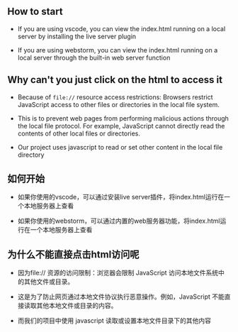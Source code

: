 ## How to start

- If you are using vscode, you can view the index.html running on a local server by installing the live server plugin

- If you are using webstorm, you can view the index.html running on a local server through the built-in web server function

## Why can't you just click on the html to access it

- Because of `file://` resource access restrictions: Browsers restrict JavaScript access to other files or directories in the local file system.

- This is to prevent web pages from performing malicious actions through the local file protocol. For example, JavaScript cannot directly read the contents of other local files or directories.

- Our project uses javascript to read or set other content in the local file directory



## 如何开始
- 如果你使用的vscode，可以通过安装live server插件，将index.html运行在一个本地服务器上查看

- 如果你使用的webstorm，可以通过内置的web服务器功能，将index.html运行在一个本地服务器上查看

## 为什么不能直接点击html访问呢 

- 因为file:// 资源的访问限制：浏览器会限制 JavaScript 访问本地文件系统中的其他文件或目录。

- 这是为了防止网页通过本地文件协议执行恶意操作。例如，JavaScript 不能直接读取其他本地文件或目录的内容。

- 而我们的项目中使用 javascript 读取或设置本地文件目录下的其他内容
